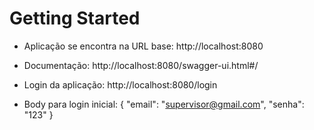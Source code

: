 # Getting Started

- Aplicação se encontra na URL base: http://localhost:8080

- Documentação: http://localhost:8080/swagger-ui.html#/

- Login da aplicação: http://localhost:8080/login

- Body para login inicial:
{
    "email": "supervisor@gmail.com",
    "senha": "123"
}